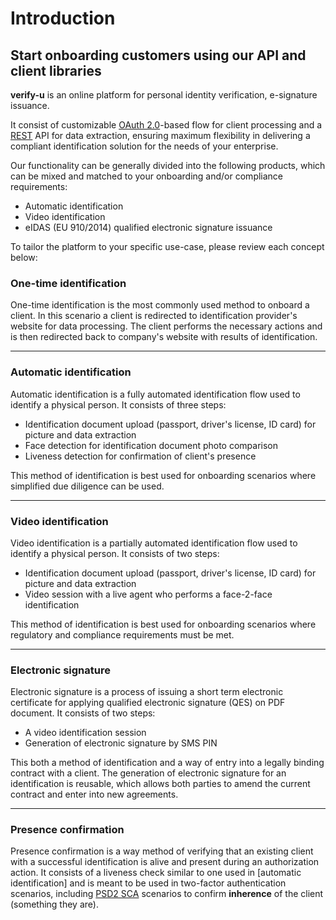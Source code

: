 # Introduction

## Start onboarding customers using our API and client libraries

**verify-u** is an online platform for personal identity verification,
e-signature issuance. 

It consist of customizable [OAuth 2.0](https://oauth.net/2/)-based 
flow for client processing and a [REST](https://en.wikipedia.org/wiki/Representational_state_transfer) 
API for data extraction, ensuring maximum flexibility in delivering a compliant identification solution for 
the needs of your enterprise.

Our functionality can be generally divided into the following products, 
which can be mixed and matched to your onboarding and/or compliance requirements:

* Automatic identification
* Video identification
* eIDAS (EU 910/2014) qualified electronic signature issuance

To tailor the platform to your specific use-case, please review each concept below: 

### One-time identification <a name="onetime-identification"></a> 

One-time identification is the most commonly used method to onboard a client. 
In this scenario a client is redirected to identification provider's website 
for data processing. The client performs the necessary actions and is then 
redirected back to company's website with results of identification. 	

***

### Automatic identification <a name="automatic-identification"></a> 

Automatic identification is a fully automated identification flow used to identify a physical person.
It consists of three steps:

* Identification document upload (passport, driver's license, ID card) for picture and data extraction
* Face detection for identification document photo comparison
* Liveness detection for confirmation of client's presence

This method of identification is best used for onboarding scenarios where simplified due diligence
can be used.

***

### Video identification <a name="video-identification"></a> 

Video identification is a partially automated identification flow used to identify a physical person.
It consists of two steps:

* Identification document upload (passport, driver's license, ID card) for picture and data extraction
* Video session with a live agent who performs a face-2-face identification 

This method of identification is best used for onboarding scenarios where regulatory and compliance 
requirements must be met.

***

### Electronic signature <a name="e-sign"></a> 

Electronic signature is a process of issuing a short term electronic certificate for applying 
qualified electronic signature (QES) on PDF document. It consists of two steps:

* A video identification session 
* Generation of electronic signature by SMS PIN 
 
This both a method of identification and a way of entry into a legally binding contract with a client.
The generation of electronic signature for an identification is reusable, which allows both parties
to amend the current contract and enter into new agreements.     

***

### Presence confirmation <a name="presence"></a> 

Presence confirmation is a way method of verifying that an existing client with a successful 
identification is alive and present during an authorization action. 
It consists of a liveness check similar to one used in [automatic identification]
and is meant to be used in two-factor authentication scenarios, including 
[PSD2 SCA](https://en.wikipedia.org/wiki/Strong_customer_authentication) 
scenarios to confirm **inherence** of the client (something they are).
